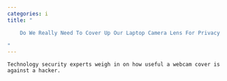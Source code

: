 ```yaml
---
categories: i
title: "

    Do We Really Need To Cover Up Our Laptop Camera Lens For Privacy

"
---
```



    Technology security experts weigh in on how useful a webcam cover is against a hacker.

